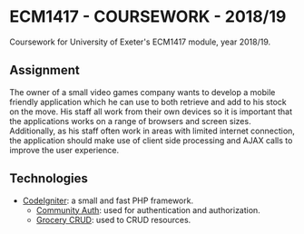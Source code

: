 # ECM1417 - COURSEWORK - 2018/19

Coursework for University of Exeter's ECM1417 module, year 2018/19.

## Assignment

The owner of a small video games company wants to develop a mobile friendly application which he can use to both retrieve and add to his stock on the move. His staff all work from their own devices so it is important that the applications works on a range of browsers and screen sizes. Additionally, as his staff often work in areas with limited internet connection, the application should make use of client side processing and AJAX calls to improve the user experience.

## Technologies

* [CodeIgniter](https://codeigniter.com/user_guide/index.html): a small and fast PHP framework.
  * [Community Auth](https://community-auth.com/): used for authentication and authorization.
  * [Grocery CRUD](https://www.grocerycrud.com/): used to CRUD resources.